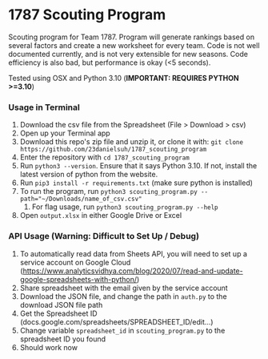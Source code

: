 # 1787 Scouting Program

Scouting program for Team 1787. Program will generate rankings based on several factors and create a new worksheet for every team. Code is not well documented currently, and is not very extensible for new seasons. Code efficiency is also bad, but performance is okay (<5 seconds).

Tested using OSX and Python 3.10 (**IMPORTANT: REQUIRES PYTHON >=3.10**)

### Usage in Terminal

1. Download the csv file from the Spreadsheet (File > Download > csv)
2. Open up your Terminal app
3. Download this repo's zip file and unzip it, or clone it with: `git clone https://github.com/23danielsuh/1787_scouting_program`
4. Enter the repository with `cd 1787_scouting_program`
5. Run `python3 --version`. Ensure that it says Python 3.10. If not, install the latest version of python from the website.
6. Run `pip3 install -r requirements.txt` (make sure python is installed)
7. To run the program, run `python3 scouting_program.py --path="~/Downloads/name_of_csv.csv"`
   1. For flag usage, run `python3 scouting_program.py --help`
8. Open `output.xlsx` in either Google Drive or Excel

### API Usage (Warning: Difficult to Set Up / Debug)

1. To automatically read data from Sheets API, you will need to set up a service account on Google Cloud (https://www.analyticsvidhya.com/blog/2020/07/read-and-update-google-spreadsheets-with-python/)
2. Share spreadsheet with the email given by the service account
3. Download the JSON file, and change the path in `auth.py` to the download JSON file path
4. Get the Spreadsheet ID (docs.google.com/spreadsheets/SPREADSHEET_ID/edit...)
5. Change variable `spreadsheet_id` in `scouting_program.py` to the spreadsheet ID you found
6. Should work now
